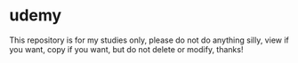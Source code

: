 # udemy

This repository is for my studies only, please do not do anything silly, view if you want, copy if you want, but do not delete or modify, thanks!

